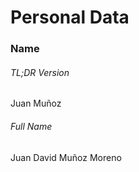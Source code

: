 # Personal Data

### Name
###### TL;DR Version
Juan Muñoz

###### Full Name
Juan David Muñoz Moreno

